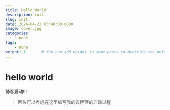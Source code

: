 ```yaml
---
title: Hello World
description: init 
slug: init
date: 2024-04-22 05:40:00+0800
image: cover.jpg
categories:
    - none
tags:
    - none
weight: 1       # You can add weight to some posts to override the default sorting (date descending)
---
```


# hello world

博客启动!!!

> 回头可以考虑在这里编写我的该博客的启动过程
